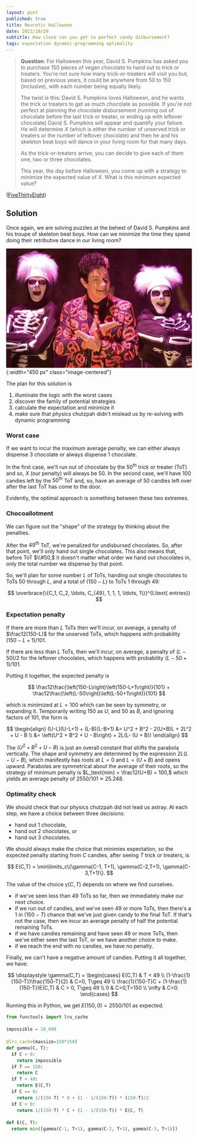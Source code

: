 ```yaml
---
layout: post
published: true
title: Neurotic Halloween
date: 2022/10/29
subtitle: How close can you get to perfect candy disbursement?
tags: expectation dynamic-programming optimality
---
```


>**Question**: For Halloween this year, David S. Pumpkins has asked you to purchase $150$ pieces of vegan chocolate to hand out to trick or treaters. You’re not sure how many trick-or-treaters will visit you but, based on previous years, it could be anywhere from $50$ to $150$ (inclusive), with each number being equally likely.
>
> The twist is this: David S. Pumpkins loves Halloween, and he wants the trick or treaters to get as much chocolate as possible. If you're not perfect at planning the chocolate disbursement (running out of chocolate before the last trick or treater, or ending up with leftover chocolate) David S. Pumpkins will appear and quantify your failure. He will determine $X$ (which is either the number of unserved trick or treaters or the number of leftover chocolate) and then he and his skeleton beat boys will dance in your living room for that many days.
>
>As the trick-or-treaters arrive, you can decide to give each of them one, two or three chocolates.
>
>This year, the day before Halloween, you come up with a strategy to minimize the expected value of $X.$ What is this minimum expected value?



<!--more-->

([FiveThirtyEight](https://fivethirtyeight.com/features/can-you-hand-out-all-the-candy/))

## Solution

Once again, we are solving puzzles at the behest of David S. Pumpkins and his troupe of skeleton beat boys. How can we minimize the time they spend doing their retributive dance in our living room?

![](/img/2020-11-1-david-s-pumpkins.JPG){:width="450 px" class="image-centered"}

The plan for this solution is

1. illuminate the logic with the worst cases
2. discover the family of potential strategies
3. calculate the expectation and minimize it
4. make sure that physics chutzpah didn't mislead us by re-solving with dynamic programming

### Worst case

If we want to incur the maximum average penalty, we can either always dispense $3$ chocolate or always dispense $1$ chocolate. 

In the first case, we'll run out of chocolate by the $50^\text{th}$ trick or treater (ToT) and so, $X$ (our penalty) will always be $50.$ In the second case, we'll have $100$ candies left by the $50^\text{th}$ ToT and, so, have an average of $50$ candies left over after the last ToT has come to the door. 

Evidently, the optimal approach is something between these two extremes.

<!-- ### Chocolate continuum 

The penalty is symmetric with respect to leftover candy and unserved ToTs, so we should aim to run out of candies precisely at the average number of ToTs, dispensing $150/100 = 1.5$ chocolates each visit until we run out. 

If we plan for e.g. $99$ ToT, then we'll add an average penalty of $1/101$ 

If we aimed slightly beyond $100,$ we'd be 

any candy that's left after the $50^\text{th}$ ToT will contribute to our penalty. 

so we should aim to run out of candy by the $100^\text{th}$ ToT (the average number of ToTs).

On average, there will be $100$ ToTs. So, if we were free to divide the chocolate anyway we like, then we would want to  -->

### Chocoallotment

We can figure out the "shape" of the strategy by thinking about the penalties.

After the $49^\text{th}$ ToT, we're penalized for undisbursed chocolates. So, after that point, we'll only hand out single chocolates. This also means that, before ToT $\\#50,$ it doesn't matter what order we hand out chocolates in, only the total number we dispense by that point.

So, we'll plan for some number $L$ of ToTs, handing out single chocolates to ToTs $50$ through $L,$ and a total of $\left(150-L\right)$ to ToTs $1$ through $49:$

$$
  \overbrace{\{C_1, C_2, \ldots, C_{49}, 1, 1, 1, \ldots, 1\}}^{L\text{ entries}}
$$

### Expectation penalty

If there are more than $L$ ToTs then we'll incur, on average, a penalty of $\frac12(150-L)$ for the unserved ToTs, which happens with probability $(150-L+1)/101.$ 

If there are less than $L$ ToTs, then we'll incur, on average, a penalty of $(L-50)/2$ for the leftover chocolates, which happens with probability $(L-50+1)/101.$

Putting it together, the expected penalty is

$$
  \frac12\frac{\left(150-L\right)\left(150-L+1\right)}{101} + \frac12\frac{\left(L-50\right)\left(L-50+1\right)}{101}
$$

which is minimized at $L=100$ which can be seen by symmetry, or expanding it. Temporarily writing $150$ as $U,$ and $50$ as $B,$ and ignoring factors of $101$, the form is

$$
  \begin{align}
    (U-L)(U-L+1) + (L-B)(L-B+1) &= U^2 + B^2 - 2(U+B)L + 2L^2 + U - B \\
    &= \left(U^2 + B^2 + U - B\right) + 2L(L- (U + B))
  \end{align}
$$

The $\left(U^2 + B^2 + U - B\right)$ is just an overall constant that shifts the parabola vertically. The shape and symmetry are determined by the expression $2L(L-U-B),$ which manifestly has roots at $L=0$ and $L = (U + B)$ and opens upward. Parabolas are symmetrical about the average of their roots, so the strategy of minimum penalty is $L_\text{min} = \frac12(U+B) = 100,$ which yields an average penalty of $2550/101\approx 25.248.$

### Optimality check

We should check that our physics chutzpah did not lead us astray. At each step, we have a choice between three decisions:

- hand out $1$ chocolate,
- hand out $2$ chocolates, or
- hand out $3$ chocolates.

We should always make the choice that minimies expectation, so the expected penalty starting from $C$ candies, after seeing $T$ trick or treaters, is

$$
  E(C,T) = \min\limits_c\{\gamma(C-1, T+1), \gamma(C-2,T+1), \gamma(C-3,T+1)\}.
$$

The value of the choice $\gamma(C, T)$ depends on where we find ourselves. 

- if we've seen less than $49$ ToTs so far, then we immediately make our next choice. 
- if we run out of candies, and we've seen $49$ or more ToTs, then there's a $1$ in $(150-T)$ chance that we've just given candy to the final ToT. If that's not the case, then we incur an average penalty of half the potential remaining ToTs.
- if we have candies remaining and have seen $49$ or more ToTs, then we've either seen the last ToT, or we have another choice to make.
- if we reach the end with no candies, we have no penalty. 

Finally, we can't have a negative amount of candies. Putting it all together, we have:

$$
  \displaystyle \gamma(C,T) = 
  \begin{cases}
    E(C,T) & T < 49 \\
    (1-\frac{1}{150-T})\frac{150-T}{2} & C=0, T\geq 49 \\
    \frac{1}{150-T}C + (1-\frac{1}{150-T})E(C,T) & C > 0, T\geq 49 \\
    0 & C=0,T=150 \\
    \infty & C<0.
  \end{cases} 
$$

Running this in Python, we get $E(150,0) = 2550/101$ as expected.

```python
from functools import lru_cache

impossible = 10_000

@lru_cache(maxsize=150*150)
def gamma(C, T):
  if C < 0:
    return impossible
  if T == 150:
    return C
  if T < 49:
    return E(C,T)
  if C == 0:
    return 1/(150-T) * 0 + (1 - 1/(150-T)) * (150-T)/2
  if C > 0:
    return 1/(150-T) * C + (1 - 1/(150-T)) * E(C, T)

def E(C, T):
  return min([gamma(C-1, T+1), gamma(C-2, T+1), gamma(C-3, T+1)])
```

<br>
